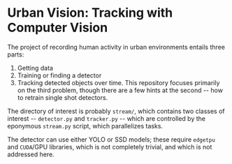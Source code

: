 # Urban Vision: Tracking with Computer Vision

The project of recording human activity in urban environments entails three parts:
1. Getting data
2. Training or finding a detector
3. Tracking detected objects over time.
This repository focuses primarily on the third problem, though there are a few hints at the second -- how to retrain single shot detectors.

The directory of interest is probably `stream/`, which contains two classes of interest -- `detector.py` and `tracker.py` -- which are controlled by the eponymous `stream.py` script, which parallelizes tasks.

The detector can use either YOLO or SSD models;
  these require `edgetpu` and `CUDA`/GPU libraries,
  which is not completely trivial, and which is not addressed here.



